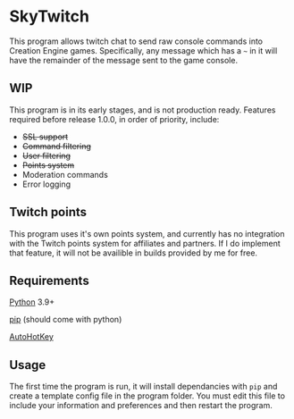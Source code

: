 # SkyTwitch
This program allows twitch chat to send raw console commands into Creation Engine games. Specifically, any message which has a `~` in it will have the remainder of the message sent to the game console.
## WIP
This program is in its early stages, and is not production ready. Features required before release 1.0.0, in order of priority, include:
- ~~SSL support~~
- ~~Command filtering~~
- ~~User filtering~~
- ~~Points system~~
- Moderation commands
- Error logging
## Twitch points
This program uses it's own points system, and currently has no integration with the Twitch points system for affiliates and partners. If I do implement that feature, it will not be availible in builds provided by me for free.
## Requirements
[Python](https://www.python.org/downloads/) 3.9+

[pip](https://pip.pypa.io/en/stable/installation/) (should come with python)

[AutoHotKey](https://www.autohotkey.com/)
## Usage
The first time the program is run, it will install dependancies with `pip` and create a template config file in the program folder. You must edit this file to include your information and preferences and then restart the program.